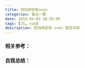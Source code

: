 ```yaml
---
title: 双向绑定和vuex
categories: 每日一题
date: 2019-04-03 10:56:00
tags: [JS, vue]
description: 双向绑定和 vuex 是否冲突
---
```





### 相关参考：


### 自我总结：

